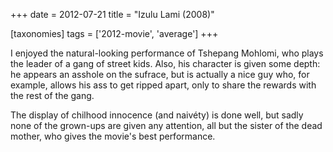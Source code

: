 +++
date = 2012-07-21
title = "Izulu Lami (2008)"

[taxonomies]
tags = ['2012-movie', 'average']
+++

I enjoyed the natural-looking performance of Tshepang Mohlomi, who plays
the leader of a gang of street kids. Also, his character is given some
depth: he appears an asshole on the sufrace, but is actually a nice guy
who, for example, allows his ass to get ripped apart, only to share the
rewards with the rest of the gang.

The display of chilhood innocence (and naivéty) is done well, but sadly
none of the grown-ups are given any attention, all but the sister of the
dead mother, who gives the movie\'s best performance.
